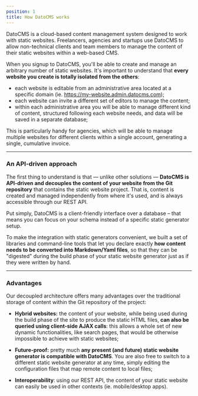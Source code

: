 ```yaml
---
position: 1
title: How DatoCMS works
---
```


DatoCMS is a cloud-based content management system designed to work with static websites. Freelancers, agencies and startups use DatoCMS to allow non-technical clients and team members to manage the content of their static websites within a web-based CMS.

When you signup to DatoCMS, you'll be able to create and manage an arbitrary number of static websites. It's important to understand that **every website you create is totally isolated from the others**:

* each website is editable from an administrative area located at a specific domain (ie. https://my-website.admin.datocms.com);
* each website can invite a different set of editors to manage the content;
* within each administrative area you will be able to manage different kind of content, structured following each website needs, and data will be saved in a separate database;

This is particularly handy for agencies, which will be able to manage multiple websites for different clients within a single account, generating a single, cumulative invoice.

---

### An API-driven approach

The first thing to understand is that — unlike other solutions — **DatoCMS is API-driven and decouples the content of your website from the Git repository** that contains the static website project. That is, content is created and managed independently from where it's used, and is always accessible through our REST API.

Put simply, DatoCMS is a client-friendly interface over a database – that means you can focus on your schema instead of a specific static generator setup. 

To make the integration with static generators convenient, we built a set of libraries and command-line tools that let you declare exactly **how content needs to be converted into Markdown/Yaml files**, so that they can be "digested" during the build phase of your static website generator just as if they were written by hand.

---

### Advantages

Our decoupled architecture offers many advantages over the traditional storage of content within the Git repository of the project:

* **Hybrid websites:** the content of your website, while being used during the build phase of the site to produce the static HTML files, **can also be queried using client-side AJAX calls**: this allows a whole set of new dynamic functionalities, like search pages, that would be otherwise impossible to achieve with static websites;

* **Future-proof:** pretty much **any present (and future) static website generator is compatible with DatoCMS**. You are also free to switch to a different static website generator at any time, simply editing the configuration files that map remote content to local files;

* **Interoperability**: using our REST API, the content of your static website can easily be used in other contexts (ie. mobile/desktop apps).
